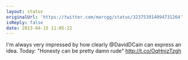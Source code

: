 ```yaml
---
layout: status
originalUrl: 'https://twitter.com/marcgg/status/323753914094731264'
isReply: false
date: 2013-04-15 11:05:22
---
```


I'm always very impressed by how clearly @DavidDCain can express an idea. Today: "Honesty can be pretty damn rude" http://t.co/OqHnizTzgh
